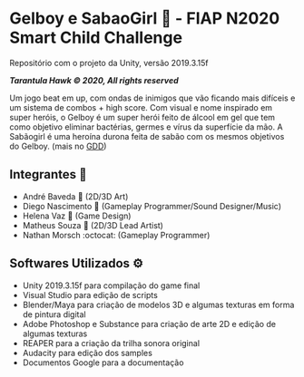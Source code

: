 # Gelboy e SabaoGirl :soap: - FIAP N2020 Smart Child Challenge
Repositório com o projeto da Unity, versão 2019.3.15f

***Tarantula Hawk © 2020, All rights reserved***

Um jogo beat em up, com ondas de inimigos que vão ficando mais difíceis e um sistema de combos + high score. Com visual e nome inspirado em super heróis, o Gelboy é um super herói feito de álcool em gel que tem como objetivo eliminar bactérias, germes e vírus da superfície da mão. A Sabãogirl é uma heroína durona feita de sabão com os mesmos objetivos do Gelboy. (mais no [GDD](https://docs.google.com/document/d/1NpnaKHIp-tHxT56_3sZTmjhV_TtzL7my7Yh8eu54BpY/edit?usp=sharing))
 
## Integrantes :busts_in_silhouette:
- André Baveda :man: (2D/3D Art)
- Diego Nascimento :horse: (Gameplay Programmer/Sound Designer/Music)
- Helena Vaz :penguin: (Game Design)
- Matheus Souza :goat: (2D/3D Lead Artist)
- Nathan Morsch :octocat: (Gameplay Programmer)

## Softwares Utilizados :gear:
- Unity 2019.3.15f para compilação do game final
- Visual Studio para edição de scripts
- Blender/Maya para criação de modelos 3D e algumas texturas em forma de pintura digital
- Adobe Photoshop e Substance para criação de arte 2D e edição de algumas texturas
- REAPER para a criação da trilha sonora original
- Audacity para edição dos samples
- Documentos Google para a documentação
